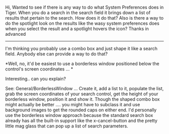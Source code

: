 Hi, Wanted to see if there is any way to do what System Preferences does in Tiger. When you do a search in the search field it brings down a list of results that pertain to the search. How does it do that? Also is there a way to do the spotlight look on the results like the wasy system preferences does when you select the result and a spotlight hovers the icon? Thanks in advanced

----

I'm thinking you probably use a combo box and just shape it like a search field. Anybody else can provide a way to do that?

*Well, no, it'd be easiest to use a borderless window positioned below the control's screen coordinates ... *

Interesting.. can you explain?

See: General/BorderlessWindow ... Create it, add a list to it, populate the list, grab the screen coordinates of your search control, get the height of your borderless window, position it and show it. Though the shaped combo box might actually be better .... you might have to subclass it and use background images to get the rounded caps on either end. I'd personally use the borderless window approach because the standard search box already has all the built-in support like the x-cancel-button and the pretty little mag glass that can pop up a list of search parameters.